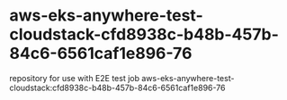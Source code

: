 # aws-eks-anywhere-test-cloudstack-cfd8938c-b48b-457b-84c6-6561caf1e896-76
repository for use with E2E test job aws-eks-anywhere-test-cloudstack:cfd8938c-b48b-457b-84c6-6561caf1e896-76
